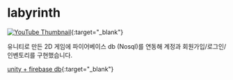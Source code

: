 # labyrinth

[![YouTube Thumbnail](https://img.youtube.com/vi/oBQMDn2fYU8/0.jpg)](https://www.youtube.com/watch?v=oBQMDn2fYU8){:target="_blank"}

유니티로 만든 2D 게임에 파이어베이스 db (Nosql)를 연동해 계정과 회원가입/로그인/인벤토리를 구현했습니다.

[unity + firebase db](https://www.youtube.com/watch?v=oBQMDn2fYU8){:target="_blank"}
